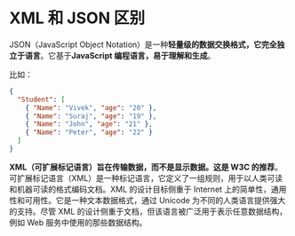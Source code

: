 # XML 和 JSON 区别

JSON（JavaScript Object Notation）是一种**轻量级的数据交换格式，它完全独立于语言**。它基于**JavaScript 编程语言，易于理解和生成**。

比如：

```json
{
  "Student": [
    { "Name": "Vivek", "age": "20" },
    { "Name": "Suraj", "age": "19" },
    { "Name": "John", "age": "21" },
    { "Name": "Peter", "age": "22" }
  ]
}
```

**XML（可扩展标记语言）旨在传输数据，而不是显示数据。这是 W3C 的推荐**。可扩展标记语言（XML）是一种标记语言，它定义了一组规则，用于以人类可读和机器可读的格式编码文档。XML 的设计目标侧重于 Internet 上的简单性，通用性和可用性。它是一种文本数据格式，通过 Unicode 为不同的人类语言提供强大的支持。尽管 XML 的设计侧重于文档，但该语言被广泛用于表示任意数据结构，例如 Web 服务中使用的那些数据结构。
